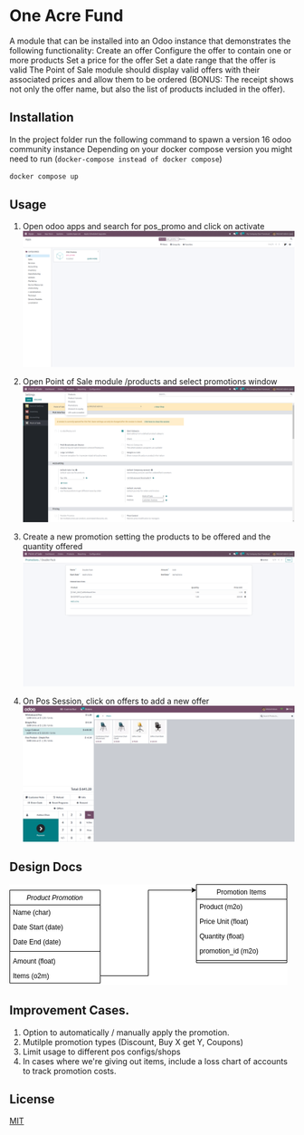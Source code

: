 # One Acre Fund 

A module that can be installed into an Odoo instance that demonstrates the following functionality:
Create an offer 
Configure the offer to contain one or more products
Set a price for the offer
Set a date range that the offer is valid
The Point of Sale module should display valid offers with their associated prices and allow them to be ordered (BONUS: The receipt shows not only the offer name, but also the list of products included in the offer).


## Installation

In the project folder run the following command to spawn a version 16 odoo community instance
Depending on your docker compose version you might need to run (`docker-compose instead of docker compose`)

```bash
docker compose up
```

## Usage
1. Open odoo apps and search for pos_promo and click on activate
![Install](docs/Apex_1718685761537.png)

2. Open Point of Sale module /products and select promotions window
![Locate Promotions](docs/Apex_1718685765639.png)

3. Create a new promotion setting the products to be offered and the quantity offered
![Create Promotions](docs/Apex_1718685768652.png)

4. On Pos Session, click on offers to add a new offer
![Use Promotions](docs/Apex_1718686091558.png)


## Design Docs
![Docs](docs/oneacre.drawio.png)


## Improvement Cases.
1. Option to automatically / manually apply the promotion.
2. Mutilple promotion types (Discount, Buy X get Y, Coupons)
3. Limit usage to different pos configs/shops
4. In cases where we're giving out items, include a loss chart of accounts to track promotion costs.

## License

[MIT](https://choosealicense.com/licenses/mit/)

